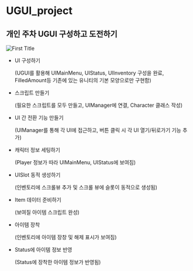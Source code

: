 # UGUI_project
## 개인 주차 UGUI 구성하고 도전하기

![First Title](https://github.com/user-attachments/assets/cff1d720-1572-4424-bd5d-402cf327b298)

- UI 구성하기
  
  (UGUI를 활용해 UIMainMenu, UIStatus, UIInventory 구성을 완료, FilledAmount등 기존에 있는 유니티의 기본 모양으로만 구현함)

- 스크립트 만들기

  (필요한 스크립트를 모두 만들고, UIManager에 연결, Character 클래스 작성)
  
- UI 간 전환 기능 만들기

  (UIManager를 통해 각 UI에 접근하고, 버튼 클릭 시 각 UI 열기/뒤로가기 기능 추가)
  
- 캐릭터 정보 세팅하기

  (Player 정보가 따라 UIMainMenu, UIStatus에 보여짐)
  
- UISlot 동적 생성하기

  (인벤토리에 스크롤뷰 추가 및 스크롤 뷰에 슬롯이 동적으로 생성됨)
  
- Item 데이터 준비하기

  (보여질 아이템 스크립트 완성)
  
- 아이템 장착

  (인벤토리에 아이템 장창 및 해제 표시가 보여짐)
  
- Status에 아이템 정보 반영

  (Status에 장착한 아이템 정보가 반영됨)
